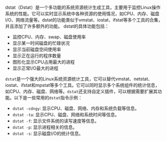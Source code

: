 dstat（Dstat）是一个多功能的系统资源统计生成工具，主要用于监控Linux操作系统的性能。它可以实时显示系统中各种资源的使用情况，如CPU、内存、磁盘I/O、网络流量等。dstat的功能类似于vmstat、iostat、ifstat等多个工具的合集，并且添加了许多额外的功能。
dstat的具体功能包括：
- 监控CPU、内存、swap、磁盘使用率
- 显示某一时间磁盘的忙碌状况
- 显示当前磁盘空间使用率
- 显示正在运行的程序数量
- 图形化显示CPU占用最大的进程
- 显示正常I/O最大的进程

`dstat`是一个强大的Linux系统资源统计工具，它可以替代vmstat、netstat、iostat、ifstat和mpstat等多个工具。它可以同时显示多个系统组件的统计信息，如CPU、内存、磁盘、网络等。`dstat`还支持自定义插件，可以根据需要扩展其功能。以下是一些常用的`dstat`指令示例：
- `dstat -cdngy`: 显示CPU、磁盘、网络、内存和系统负载等信息。
- `dstat -ta`: 显示CPU、磁盘、网络和系统时间等信息。
- `dstat -f`: 显示文件系统的读写速度等信息。
- `dstat -p`: 显示进程相关的信息。
- `dstat -s`: 显示磁盘I/O的统计信息。
